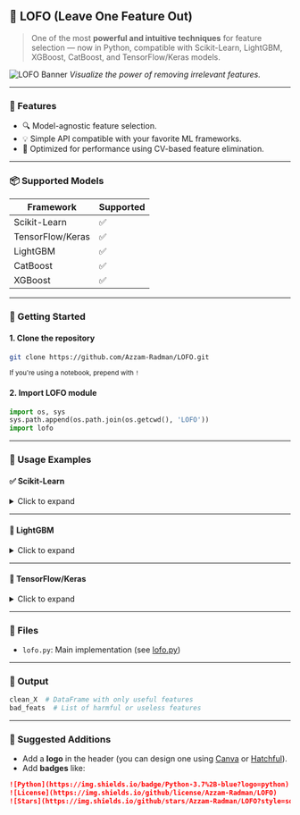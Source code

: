 ## 🧠 LOFO (Leave One Feature Out)

> One of the most **powerful and intuitive techniques** for feature selection — now in Python, compatible with Scikit-Learn, LightGBM, XGBoost, CatBoost, and TensorFlow/Keras models.

![LOFO Banner](https://raw.githubusercontent.com/Azzam-Radman/LOFO/main/assets/lofo-banner.png)
*Visualize the power of removing irrelevant features.*

---

### 📌 Features

* 🔍 Model-agnostic feature selection.
* 💡 Simple API compatible with your favorite ML frameworks.
* 🚀 Optimized for performance using CV-based feature elimination.

---

### 📦 Supported Models

| Framework        | Supported |
| ---------------- | --------- |
| Scikit-Learn     | ✅         |
| TensorFlow/Keras | ✅         |
| LightGBM         | ✅         |
| CatBoost         | ✅         |
| XGBoost          | ✅         |

---

### 🚀 Getting Started

#### 1. Clone the repository

```bash
git clone https://github.com/Azzam-Radman/LOFO.git
```

<sub>If you're using a notebook, prepend with `!`</sub>

#### 2. Import LOFO module

```python
import os, sys
sys.path.append(os.path.join(os.getcwd(), 'LOFO'))
import lofo
```

---

### 📖 Usage Examples

#### ✅ Scikit-Learn

<details>
<summary>Click to expand</summary>

```python
import warnings
import numpy as np
from sklearn.metrics import roc_auc_score
from sklearn.model_selection import StratifiedKFold
from sklearn.linear_model import LogisticRegression

warnings.filterwarnings('ignore')
X = train_df.iloc[:, :-1]
Y = train_df.iloc[:, -1]

model = LogisticRegression()
cv = StratifiedKFold(n_splits=5, shuffle=True, random_state=0)
metric = roc_auc_score
fit_params = "{'X': x_train, 'y': y_train}"

lofo_object = lofo.LOFO(X, Y, model, cv, metric, 'max', fit_params, 'predict_proba', True, None, False)
clean_X, bad_feats = lofo_object()
```

</details>

---

#### 🌿 LightGBM

<details>
<summary>Click to expand</summary>

```python
import lightgbm as lgbm

model = lgbm.LGBMClassifier(...)
fit_params = "{'X': x_train, 'y': y_train, 'eval_set': [(x_valid, y_valid)], 'verbose': 0}"
# Call LOFO same as before
```

</details>

---

#### 🤖 TensorFlow/Keras

<details>
<summary>Click to expand</summary>

```python
def nn_model():
    inputs = tf.keras.Input(shape=(X.shape[-1],))
    x = tf.keras.layers.Dense(256, activation='relu')(inputs)
    x = tf.keras.layers.Dense(64, activation='relu')(x)
    output = tf.keras.layers.Dense(1, activation='sigmoid')(x)
    model = tf.keras.Model(inputs, output)
    model.compile(loss='binary_crossentropy', optimizer='adam')
    return model
```

</details>

---

### 📂 Files

* `lofo.py`: Main implementation (see [lofo.py](https://github.com/Azzam-Radman/LOFO/blob/main/lofo.py))

---

### 💬 Output

```python
clean_X  # DataFrame with only useful features
bad_feats  # List of harmful or useless features
```

---

### 📸 Suggested Additions

* Add a **logo** in the header (you can design one using [Canva](https://www.canva.com/) or [Hatchful](https://hatchful.shopify.com/)).
* Add **badges** like:

```md
![Python](https://img.shields.io/badge/Python-3.7%2B-blue?logo=python)
![License](https://img.shields.io/github/license/Azzam-Radman/LOFO)
![Stars](https://img.shields.io/github/stars/Azzam-Radman/LOFO?style=social)
```
